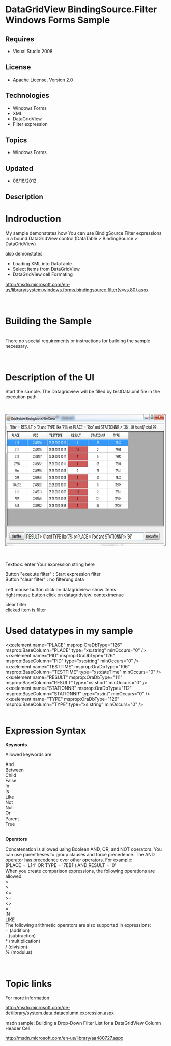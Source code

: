 # DataGridView BindingSource.Filter Windows Forms Sample
## Requires
- Visual Studio 2008
## License
- Apache License, Version 2.0
## Technologies
- Windows Forms
- XML
- DataGridView
- Filter expression
## Topics
- Windows Forms
## Updated
- 06/18/2012
## Description

<h1>Indroduction</h1>
<p>My sample demonstates how You can use BindigSource.Filter expressions in a bound DataGridView control (DataTable &gt; BindingSource &gt; DataGridView)</p>
<p>also demonstates</p>
<ul>
<li>Loading XML into DataTable </li><li>Select items from DataGridView </li><li>DataGridView cell Formating </li></ul>
<p><a href="http://msdn.microsoft.com/en-us/library/system.windows.forms.bindingsource.filter(v=vs.80).aspx">http://msdn.microsoft.com/en-us/library/system.windows.forms.bindingsource.filter(v=vs.80).aspx</a></p>
<h1><br>
Building the Sample</h1>
<p><br>
There no special requirements or instructions for building the sample necessary.</p>
<h1><br>
Description of the UI</h1>
<p>Start the sample. The Datagridview will be filled by testData.xml file in the execution path.</p>
<p>&nbsp;</p>
<p><img id="59429" src="59429-src1.jpg" alt="" width="794" height="415"></p>
<p>&nbsp;</p>
<p>Textbox: enter Your expression string here</p>
<p>Button &quot;execute filter&quot; : Start expression filter<br>
Button &quot;clear filter&quot; : no filterung data</p>
<p>Left mouse button click on datagridview: show items<br>
right mouse button click on datagridview: contextmenue</p>
<p>clear filter<br>
clicked item is filter</p>
<h1>Used datatypes in my sample</h1>
<p>&lt;xs:element name=&quot;PLACE&quot; msprop:OraDbType=&quot;126&quot; msprop:BaseColumn=&quot;PLACE&quot; type=&quot;xs:string&quot; minOccurs=&quot;0&quot; /&gt;<br>
&lt;xs:element name=&quot;PID&quot; msprop:OraDbType=&quot;126&quot; msprop:BaseColumn=&quot;PID&quot; type=&quot;xs:string&quot; minOccurs=&quot;0&quot; /&gt;<br>
&lt;xs:element name=&quot;TESTTIME&quot; msprop:OraDbType=&quot;106&quot; msprop:BaseColumn=&quot;TESTTIME&quot; type=&quot;xs:dateTime&quot; minOccurs=&quot;0&quot; /&gt;<br>
&lt;xs:element name=&quot;RESULT&quot; msprop:OraDbType=&quot;111&quot; msprop:BaseColumn=&quot;RESULT&quot; type=&quot;xs:short&quot; minOccurs=&quot;0&quot; /&gt;<br>
&lt;xs:element name=&quot;STATIONNR&quot; msprop:OraDbType=&quot;112&quot; msprop:BaseColumn=&quot;STATIONNR&quot; type=&quot;xs:int&quot; minOccurs=&quot;0&quot; /&gt;<br>
&lt;xs:element name=&quot;TYPE&quot; msprop:OraDbType=&quot;126&quot; msprop:BaseColumn=&quot;TYPE&quot; type=&quot;xs:string&quot; minOccurs=&quot;0&quot; /&gt;<br>
&nbsp;</p>
<h1>Expression Syntax</h1>
<p><strong>Keywords</strong></p>
<p>Allowed keywords are</p>
<p>And<br>
Between<br>
Child<br>
False<br>
In<br>
Is<br>
Like<br>
Not<br>
Null<br>
Or<br>
Parent<br>
True</p>
<p><br>
<strong>Operators</strong></p>
<p>Concatenation is allowed using Boolean AND, OR, and NOT operators. You can use parentheses to group clauses and force precedence. The AND operator has precedence over other operators. For example:
<br>
(PLACE = 'L14' OR TYPE = '7EB1') AND RESULT = '0' <br>
When you create comparison expressions, the following operations are allowed: <br>
&lt; <br>
&gt; <br>
&lt;= <br>
&gt;= <br>
&lt;&gt; <br>
= <br>
IN <br>
LIKE <br>
The following arithmetic operators are also supported in expressions: <br>
&#43; (addition) <br>
- (subtraction) <br>
* (multiplication) <br>
/ (division) <br>
% (modulus)</p>
<h1><br>
Topic links</h1>
<p>For more information</p>
<p><a href="http://msdn.microsoft.com/de-de/library/system.data.datacolumn.expression.aspx">http://msdn.microsoft.com/de-de/library/system.data.datacolumn.expression.aspx</a></p>
<p>msdn sample: Building a Drop-Down Filter List for a DataGridView Column Header Cell</p>
<p><a href="http://msdn.microsoft.com/en-us/library/aa480727.aspx">http://msdn.microsoft.com/en-us/library/aa480727.aspx</a></p>
<p>&nbsp;</p>
<p>&nbsp;</p>

